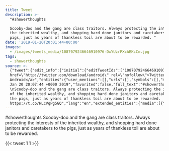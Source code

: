 ```yaml
---
title: Tweet
description: >-
  "#showerthoughts 

  Scooby-doo and the gang are class traitors. Always protecting the interests of
  the inherited wealthy, and shopping hard done janitors and caretakers to the
  pigs, just as years of thankless toil are about to be rewarded. "
date: '2019-01-20T20:01:44+00:00'
images:
  - /images/tweets_media/1087079246646910976-DxYUzrPXcAEKcCm.jpg
tags:
  - showerthoughts
source: >-
  {"tweet":{"edit_info":{"initial":{"editTweetIds":["1087079246646910976"],"editableUntil":"2019-01-20T21:07:44.013Z","editsRemaining":"5","isEditEligible":true}},"retweeted":false,"source":"<a
  href=\"http://twitter.com/download/android\" rel=\"nofollow\">Twitter for
  Android</a>","entities":{"user_mentions":[],"urls":[],"symbols":[],"media":[{"expanded_url":"https://twitter.com/toychicken/status/1087079246646910976/photo/1","indices":["237","260"],"url":"https://t.co/HLcVqPg5GQ","media_url":"http://pbs.twimg.com/media/DxYUzrPXcAEKcCm.jpg","id_str":"1087079238069612545","id":"1087079238069612545","media_url_https":"https://pbs.twimg.com/media/DxYUzrPXcAEKcCm.jpg","sizes":{"large":{"w":"700","h":"525","resize":"fit"},"medium":{"w":"700","h":"525","resize":"fit"},"thumb":{"w":"150","h":"150","resize":"crop"},"small":{"w":"680","h":"510","resize":"fit"}},"type":"photo","display_url":"pic.twitter.com/HLcVqPg5GQ"}],"hashtags":[{"text":"showerthoughts","indices":["0","15"]}]},"display_text_range":["0","260"],"favorite_count":"1","id_str":"1087079246646910976","truncated":false,"retweet_count":"1","id":"1087079246646910976","possibly_sensitive":false,"created_at":"Sun
  Jan 20 20:07:44 +0000 2019","favorited":false,"full_text":"#showerthoughts
  \nScooby-doo and the gang are class traitors. Always protecting the interests
  of the inherited wealthy, and shopping hard done janitors and caretakers to
  the pigs, just as years of thankless toil are about to be rewarded.
  https://t.co/HLcVqPg5GQ","lang":"en","extended_entities":{"media":[{"expanded_url":"https://twitter.com/toychicken/status/1087079246646910976/photo/1","indices":["237","260"],"url":"https://t.co/HLcVqPg5GQ","media_url":"http://pbs.twimg.com/media/DxYUzrPXcAEKcCm.jpg","id_str":"1087079238069612545","id":"1087079238069612545","media_url_https":"https://pbs.twimg.com/media/DxYUzrPXcAEKcCm.jpg","sizes":{"large":{"w":"700","h":"525","resize":"fit"},"medium":{"w":"700","h":"525","resize":"fit"},"thumb":{"w":"150","h":"150","resize":"crop"},"small":{"w":"680","h":"510","resize":"fit"}},"type":"photo","display_url":"pic.twitter.com/HLcVqPg5GQ"}]}}}
---
```

#showerthoughts 
Scooby-doo and the gang are class traitors. Always protecting the interests of the inherited wealthy, and shopping hard done janitors and caretakers to the pigs, just as years of thankless toil are about to be rewarded. 
    
{{< tweet 1 1 >}}
    

